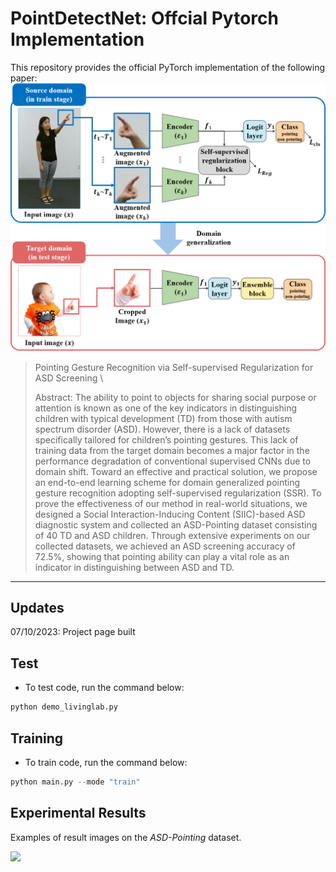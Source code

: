 # PointDetectNet: Offcial Pytorch Implementation



This repository provides the official PyTorch implementation of the following paper:
<img src="fig_architecture.png" width="800">

> Pointing Gesture Recognition via Self-supervised Regularization for ASD
Screening \
>
> Abstract: The ability to point to objects for sharing social purpose or attention is known as one of the key indicators in distinguishing children with typical development (TD) from those with autism spectrum disorder (ASD). However, there is a lack of datasets specifically tailored for children’s pointing gestures. This lack of training data from the target domain becomes a major factor in the performance degradation of conventional supervised CNNs due to domain shift. Toward an effective and practical solution, we propose an end-to-end learning scheme for domain generalized pointing gesture recognition adopting self-supervised regularization (SSR). To prove the effectiveness of our method in real-world situations, we designed a Social Interaction-Inducing Content (SIIC)-based ASD diagnostic system and collected an ASD-Pointing dataset consisting of 40 TD and ASD children. Through extensive experiments on our collected datasets, we achieved an ASD screening accuracy of 72.5%, showing that pointing ability can play a vital role as an indicator in distinguishing between ASD and TD.

---

## Updates
07/10/2023: Project page built

## Test
- To test code, run the command below:
```python
python demo_livinglab.py
```

## Training
- To train code, run the command below:
```python
python main.py --mode "train"
```


## Experimental Results

Examples of result images on the *ASD-Pointing* dataset.

<img src="fig_results.png" width="1000">
